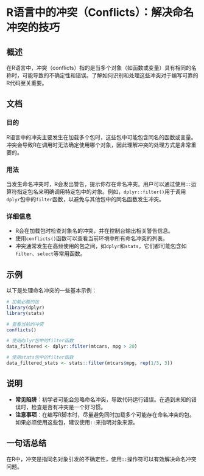 <!--
Meta Description: # R语言中的冲突（Conflicts）：解决命名冲突的技巧 ## 概述 在R语言中，冲突（conflicts）指的是当多个对象（如函数或变量）具有相同的名称时，可能导致的不确定性和错误。了解如何识别和处理这些冲突对于编写可靠的R代码至关重要。 ## 文档 ### 目的 R语言中的冲突主要发生在加载...
Meta Keywords: dplyr, filter, conflicts, stats, library
-->

# R语言中的冲突（Conflicts）：解决命名冲突的技巧

## 概述
在R语言中，冲突（conflicts）指的是当多个对象（如函数或变量）具有相同的名称时，可能导致的不确定性和错误。了解如何识别和处理这些冲突对于编写可靠的R代码至关重要。

## 文档
### 目的
R语言中的冲突主要发生在加载多个包时，这些包中可能包含同名的函数或变量。冲突会导致R在调用时无法确定使用哪个对象，因此理解冲突的处理方式是非常重要的。

### 用法
当发生命名冲突时，R会发出警告，提示你存在命名冲突。用户可以通过使用`::`运算符指定包名来明确调用特定包中的对象。例如，`dplyr::filter()`用于调用`dplyr`包中的`filter`函数，以避免与其他包中的同名函数发生冲突。

### 详细信息
- R会在加载包时检查对象名的冲突，并在控制台输出相关警告信息。
- 使用`conflicts()`函数可以查看当前环境中所有命名冲突的列表。
- 冲突通常发生在高频使用的包之间，如`dplyr`和`stats`，它们都可能包含如`filter`、`select`等常用函数。

## 示例
以下是处理命名冲突的一些基本示例：

```R
# 加载必要的包
library(dplyr)
library(stats)

# 查看当前的冲突
conflicts()

# 使用dplyr包中的filter函数
data_filtered <- dplyr::filter(mtcars, mpg > 20)

# 使用stats包中的filter函数
data_filtered_stats <- stats::filter(mtcars$mpg, rep(1/3, 3))
```

## 说明
- **常见陷阱**：初学者可能会忽略命名冲突，导致代码运行错误。在遇到未知的错误时，检查是否有冲突是一个好习惯。
- **注意事项**：在编写R脚本时，尽量避免同时加载多个可能存在命名冲突的包。如果必须使用这些包，建议使用`::`来指明对象来源。

## 一句话总结
在R中，冲突是指同名对象引发的不确定性，使用`::`操作符可以有效解决命名冲突问题。
